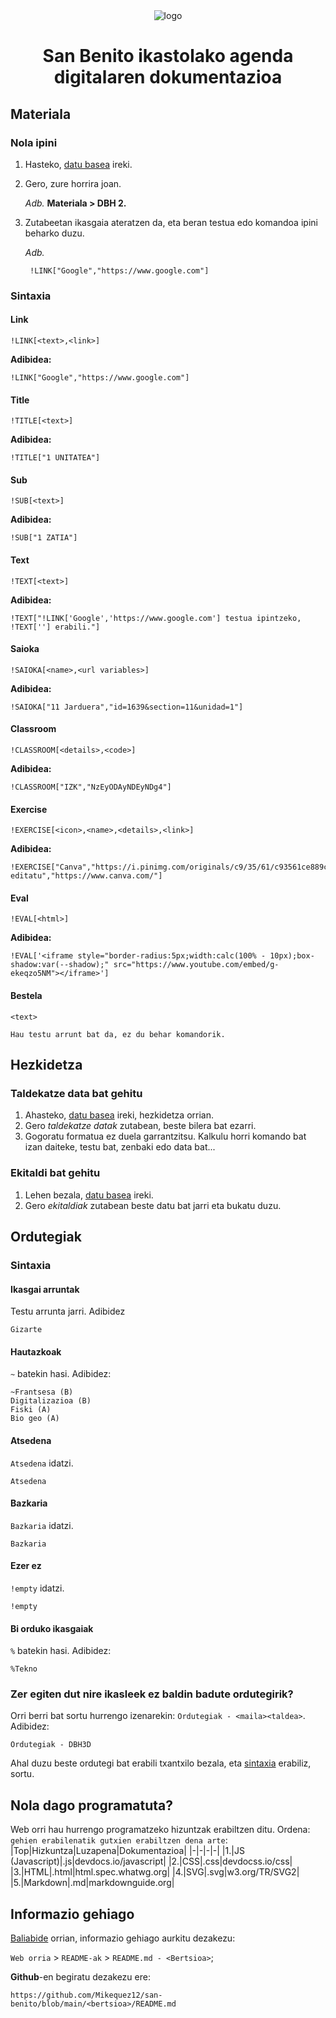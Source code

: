<center><img alt='logo' src='https://mikequez12.github.io/san-benito/beta/icon.ico'></center>

# <center>San Benito ikastolako agenda digitalaren dokumentazioa</center>

## Materiala

### Nola ipini
1. Hasteko, [datu basea](https://docs.google.com/spreadsheets/d/10XrDFPdMcVkcHkHtotobIjpS2o586hGTzw1L--wPY60/edit?gid=0#gid=0) ireki.
2. Gero, zure horrira joan.

	_Adb._ **Materiala > DBH 2.**
3. Zutabeetan ikasgaia ateratzen da, eta beran testua edo komandoa ipini beharko duzu.

	_Adb._

		!LINK["Google","https://www.google.com"]

### Sintaxia
#### Link
`!LINK[<text>,<link>]`

**Adibidea:**

	!LINK["Google","https://www.google.com"]
#### Title
`!TITLE[<text>]`

**Adibidea:**

	!TITLE["1 UNITATEA"]
#### Sub
`!SUB[<text>]`

**Adibidea:**

	!SUB["1 ZATIA"]
#### Text
`!TEXT[<text>]`

**Adibidea:**

	!TEXT["!LINK['Google','https://www.google.com'] testua ipintzeko, !TEXT[''] erabili."]
#### Saioka
`!SAIOKA[<name>,<url variables>]`

**Adibidea:**

	!SAIOKA["11 Jarduera","id=1639&section=11&unidad=1"]
#### Classroom
`!CLASSROOM[<details>,<code>]`

**Adibidea:**

	!CLASSROOM["IZK","NzEyODAyNDEyNDg4"]
#### Exercise
`!EXERCISE[<icon>,<name>,<details>,<link>]`

**Adibidea:**

	!EXERCISE["Canva","https://i.pinimg.com/originals/c9/35/61/c93561ce889c03839424e455d98579c3.png","Bideoak editatu","https://www.canva.com/"]
#### Eval
`!EVAL[<html>]`

**Adibidea:**

	!EVAL['<iframe style="border-radius:5px;width:calc(100% - 10px);box-shadow:var(--shadow);" src="https://www.youtube.com/embed/g-ekeqzo5NM"></iframe>']
#### Bestela
`<text>`

	Hau testu arrunt bat da, ez du behar komandorik.

## Hezkidetza

### Taldekatze data bat gehitu
1. Ahasteko, [datu basea](https://docs.google.com/spreadsheets/d/10XrDFPdMcVkcHkHtotobIjpS2o586hGTzw1L--wPY60/edit?gid=1844186177#gid=1844186177) ireki, hezkidetza orrian.
2. Gero _taldekatze datak_ zutabean, beste bilera bat ezarri.
3. Gogoratu formatua ez duela garrantzitsu. Kalkulu horri komando bat izan daiteke, testu bat, zenbaki edo data bat...

### Ekitaldi bat gehitu
1. Lehen bezala, [datu basea](https://docs.google.com/spreadsheets/d/10XrDFPdMcVkcHkHtotobIjpS2o586hGTzw1L--wPY60/edit?gid=1844186177#gid=1844186177) ireki.
2. Gero _ekitaldiak_ zutabean beste datu bat jarri eta bukatu duzu.

## Ordutegiak

### Sintaxia
#### Ikasgai arruntak
Testu arrunta jarri. Adibidez

	Gizarte
#### Hautazkoak
`~` batekin hasi. Adibidez:

	~Frantsesa (B)
	Digitalizazioa (B)
	Fiski (A)
	Bio geo (A)

#### Atsedena
`Atsedena` idatzi.

	Atsedena

#### Bazkaria
`Bazkaria` idatzi.

	Bazkaria

#### Ezer ez
`!empty` idatzi.

	!empty

#### Bi orduko ikasgaiak
`%` batekin hasi. Adibidez:

	%Tekno

### Zer egiten dut nire ikasleek ez baldin badute ordutegirik?
Orri berri bat sortu hurrengo izenarekin: `Ordutegiak - <maila><taldea>`. Adibidez:

	Ordutegiak - DBH3D

Ahal duzu beste ordutegi bat erabili txantxilo bezala, eta [sintaxia](#sintaxia-1) erabiliz, sortu.

## Nola dago programatuta?
Web orri hau hurrengo programatzeko hizuntzak erabiltzen ditu. Ordena: `gehien erabilenatik gutxien erabiltzen dena arte`:
|Top|Hizkuntza|Luzapena|Dokumentazioa|
|-|-|-|-|
|1.|JS (Javascript)|.js|devdocs.io/javascript|
|2.|CSS|.css|devdocss.io/css|
|3.|HTML|.html|html.spec.whatwg.org|
|4.|SVG|.svg|w3.org/TR/SVG2|
|5.|Markdown|.md|markdownguide.org|

## Informazio gehiago

[Baliabide](https://mikequez12.github.io/san-benito/alpha/baliabideak/) orrian, informazio gehiago aurkitu dezakezu:

`Web orria` > `README-ak` > `README.md - <Bertsioa>`;

**Github**-en begiratu dezakezu ere:

	https://github.com/Mikequez12/san-benito/blob/main/<bertsioa>/README.md
